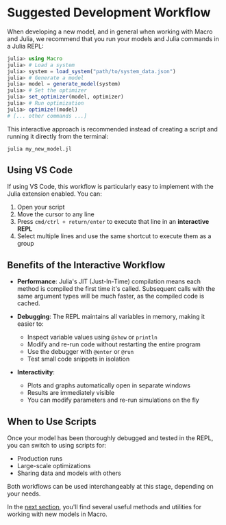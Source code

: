 # Suggested Development Workflow

When developing a new model, and in general when working with Macro and Julia, we recommend that you run your models and Julia commands in a Julia REPL:

```julia
julia> using Macro
julia> # Load a system
julia> system = load_system("path/to/system_data.json")
julia> # Generate a model
julia> model = generate_model(system)
julia> # Set the optimizer
julia> set_optimizer(model, optimizer)
julia> # Run optimization
julia> optimize!(model)
# [... other commands ...]
```

This interactive approach is recommended instead of creating a script and running it directly from the terminal:

```bash
julia my_new_model.jl
```

## Using VS Code

If using VS Code, this workflow is particularly easy to implement with the Julia extension enabled. You can:
1. Open your script
2. Move the cursor to any line
3. Press `cmd/ctrl + return/enter` to execute that line in an **interactive REPL**
4. Select multiple lines and use the same shortcut to execute them as a group

## Benefits of the Interactive Workflow

- **Performance**: Julia's JIT (Just-In-Time) compilation means each method is compiled the first time it's called. Subsequent calls with the same argument types will be much faster, as the compiled code is cached.

- **Debugging**: The REPL maintains all variables in memory, making it easier to:
  - Inspect variable values using `@show` or `println`
  - Modify and re-run code without restarting the entire program
  - Use the debugger with `@enter` or `@run`
  - Test small code snippets in isolation

- **Interactivity**: 
  - Plots and graphs automatically open in separate windows
  - Results are immediately visible
  - You can modify parameters and re-run simulations on the fly

## When to Use Scripts

Once your model has been thoroughly debugged and tested in the REPL, you can switch to using scripts for:
- Production runs
- Large-scale optimizations
- Sharing data and models with others

Both workflows can be used interchangeably at this stage, depending on your needs.

In the [next section](@ref "Debugging and Testing a Macro Model"), you'll find several useful methods and utilities for working with new models in Macro.
